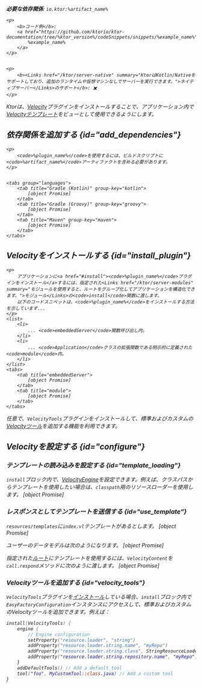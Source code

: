 [//]: # (title: Velocity)

<show-structure for="chapter" depth="2"/>
<primary-label ref="server-plugin"/>

[velocity_engine]: https://velocity.apache.org/engine/devel/apidocs/org/apache/velocity/app/VelocityEngine.html

<var name="plugin_name" value="Velocity"/>
<var name="package_name" value="io.ktor.server.velocity"/>
<var name="artifact_name" value="ktor-server-velocity"/>

<tldr>
<p>
<b>必要な依存関係</b>: <code>io.ktor:%artifact_name%</code>
</p>
<var name="example_name" value="velocity"/>

    <p>
        <b>コード例</b>:
        <a href="https://github.com/ktorio/ktor-documentation/tree/%ktor_version%/codeSnippets/snippets/%example_name%">
            %example_name%
        </a>
    </p>
    

    <p>
        <b><Links href="/ktor/server-native" summary="KtorはKotlin/Nativeをサポートしており、追加のランタイムや仮想マシンなしでサーバーを実行できます。">ネイティブサーバー</Links>のサポート</b>: ✖️
    </p>
    
</tldr>

Ktorは、[Velocity](https://api.ktor.io/ktor-server/ktor-server-plugins/ktor-server-velocity/io.ktor.server.velocity/-velocity)プラグインをインストールすることで、アプリケーション内で[Velocityテンプレート](https://velocity.apache.org/engine/)をビューとして使用できるようにします。

## 依存関係を追加する {id="add_dependencies"}

    <p>
        <code>%plugin_name%</code>を使用するには、ビルドスクリプトに<code>%artifact_name%</code>アーティファクトを含める必要があります。
    </p>
    

    <tabs group="languages">
        <tab title="Gradle (Kotlin)" group-key="kotlin">
            [object Promise]
        </tab>
        <tab title="Gradle (Groovy)" group-key="groovy">
            [object Promise]
        </tab>
        <tab title="Maven" group-key="maven">
            [object Promise]
        </tab>
    </tabs>
    

## Velocityをインストールする {id="install_plugin"}

    <p>
        アプリケーションに<a href="#install"><code>%plugin_name%</code>プラグインをインストール</a>するには、指定された<Links href="/ktor/server-modules" summary="モジュールを使用すると、ルートをグループ化してアプリケーションを構造化できます。">モジュール</Links>の<code>install</code>関数に渡します。
        以下のコードスニペットは、<code>%plugin_name%</code>をインストールする方法を示しています...
    </p>
    <list>
        <li>
            ... <code>embeddedServer</code>関数呼び出し内。
        </li>
        <li>
            ... <code>Application</code>クラスの拡張関数である明示的に定義された<code>module</code>内。
        </li>
    </list>
    <tabs>
        <tab title="embeddedServer">
            [object Promise]
        </tab>
        <tab title="module">
            [object Promise]
        </tab>
    </tabs>
    

任意で、<code>VelocityTools</code>プラグインをインストールして、標準およびカスタムの[Velocityツール](#velocity_tools)を追加する機能を利用できます。

## Velocityを設定する {id="configure"}
### テンプレートの読み込みを設定する {id="template_loading"}
<code>install</code>ブロック内で、[VelocityEngine][velocity_engine]を設定できます。例えば、クラスパスからテンプレートを使用したい場合は、<code>classpath</code>用のリソースローダーを使用します。
[object Promise]

### レスポンスとしてテンプレートを送信する {id="use_template"}
<code>resources/templates</code>に<code>index.vl</code>テンプレートがあるとします。
[object Promise]

ユーザーのデータモデルは次のようになります。
[object Promise]

指定された[ルート](server-routing.md)にテンプレートを使用するには、<code>VelocityContent</code>を<code>call.respond</code>メソッドに次のように渡します。
[object Promise]

### Velocityツールを追加する {id="velocity_tools"}

<code>VelocityTools</code>プラグインを[インストール](#install_plugin)している場合、<code>install</code>ブロック内で<code>EasyFactoryConfiguration</code>インスタンスにアクセスして、標準およびカスタムのVelocityツールを追加できます。例えば：

```kotlin
install(VelocityTools) {
    engine {
        // Engine configuration
        setProperty("resource.loader", "string")
        addProperty("resource.loader.string.name", "myRepo")
        addProperty("resource.loader.string.class", StringResourceLoader::class.java.name)
        addProperty("resource.loader.string.repository.name", "myRepo")
    }
    addDefaultTools() // Add a default tool
    tool("foo", MyCustomTool::class.java) // Add a custom tool
}
```
